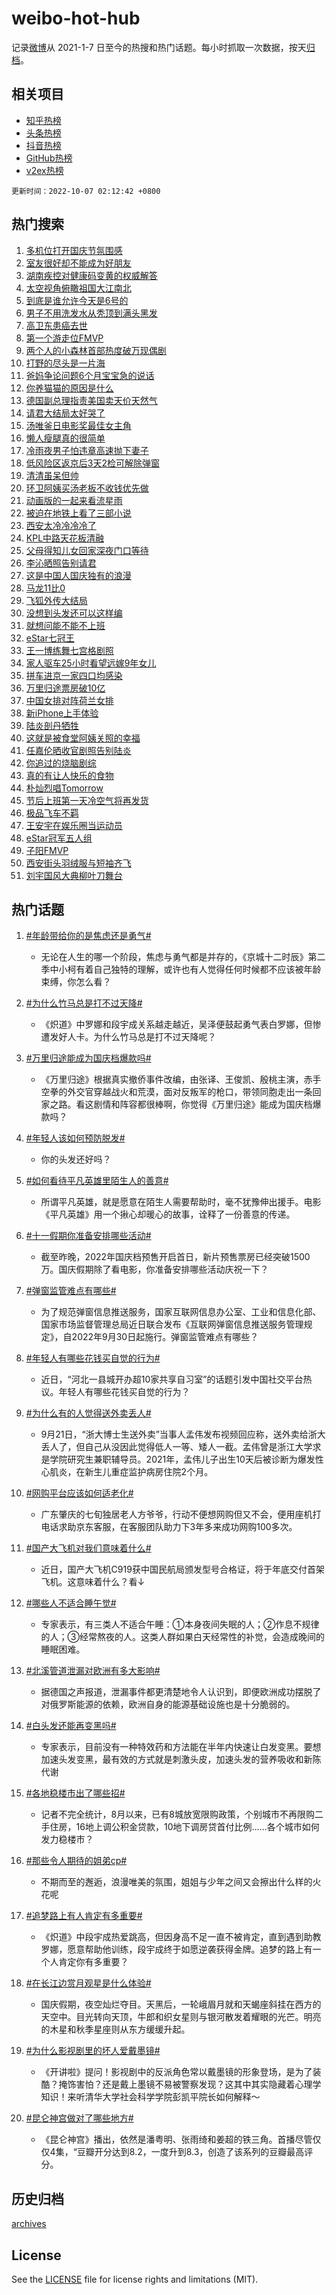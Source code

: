 # weibo-hot-hub

记录[微博](https://www.weibo.com)从 2021-1-7 日至今的热搜和热门话题。每小时抓取一次数据，按天[归档](archives)。

## 相关项目

- [知乎热榜](https://github.com/lonnyzhang423/zhihu-hot-hub)
- [头条热榜](https://github.com/lonnyzhang423/toutiao-hot-hub)
- [抖音热榜](https://github.com/lonnyzhang423/douyin-hot-hub)
- [GitHub热榜](https://github.com/lonnyzhang423/github-hot-hub)
- [v2ex热榜](https://github.com/lonnyzhang423/v2ex-hot-hub)


`更新时间：2022-10-07 02:12:42 +0800`

## 热门搜索

1. [多机位打开国庆节氛围感](https://m.weibo.cn/search?containerid=100103type%3D1%26t%3D10%26q%3D%23%E5%A4%9A%E6%9C%BA%E4%BD%8D%E6%89%93%E5%BC%80%E5%9B%BD%E5%BA%86%E8%8A%82%E6%B0%9B%E5%9B%B4%E6%84%9F%23&stream_entry_id=51&isnewpage=1&extparam=seat%3D1%26filter_type%3Drealtimehot%26pos%3D0%26cate%3D10103%26dgr%3D0%26c_type%3D51%26display_time%3D1665079961%26pre_seqid%3D166507996117701461734&luicode=10000011&lfid=106003type%253D25%2526t%253D3%2526disable_hot%253D1%2526filter_type%253Drealtimehot)
1. [室友很好却不能成为好朋友](https://m.weibo.cn/search?containerid=100103type%3D1%26t%3D10%26q%3D%23%E5%AE%A4%E5%8F%8B%E5%BE%88%E5%A5%BD%E5%8D%B4%E4%B8%8D%E8%83%BD%E6%88%90%E4%B8%BA%E5%A5%BD%E6%9C%8B%E5%8F%8B%23&stream_entry_id=31&isnewpage=1&extparam=seat%3D1%26filter_type%3Drealtimehot%26c_type%3D31%26realpos%3D1%26cate%3D0%26q%3D%2523%25E5%25AE%25A4%25E5%258F%258B%25E5%25BE%2588%25E5%25A5%25BD%25E5%258D%25B4%25E4%25B8%258D%25E8%2583%25BD%25E6%2588%2590%25E4%25B8%25BA%25E5%25A5%25BD%25E6%259C%258B%25E5%258F%258B%2523%26dgr%3D0%26pos%3D0%26band_rank%3D1%26flag%3D0%26lcate%3D5001%26display_time%3D1665079961%26pre_seqid%3D166507996117701461734&luicode=10000011&lfid=106003type%253D25%2526t%253D3%2526disable_hot%253D1%2526filter_type%253Drealtimehot)
1. [湖南疾控对健康码变黄的权威解答](https://m.weibo.cn/search?containerid=100103type%3D1%26t%3D10%26q%3D%23%E6%B9%96%E5%8D%97%E7%96%BE%E6%8E%A7%E5%AF%B9%E5%81%A5%E5%BA%B7%E7%A0%81%E5%8F%98%E9%BB%84%E7%9A%84%E6%9D%83%E5%A8%81%E8%A7%A3%E7%AD%94%23&stream_entry_id=31&isnewpage=1&extparam=seat%3D1%26filter_type%3Drealtimehot%26c_type%3D31%26realpos%3D2%26cate%3D0%26q%3D%2523%25E6%25B9%2596%25E5%258D%2597%25E7%2596%25BE%25E6%258E%25A7%25E5%25AF%25B9%25E5%2581%25A5%25E5%25BA%25B7%25E7%25A0%2581%25E5%258F%2598%25E9%25BB%2584%25E7%259A%2584%25E6%259D%2583%25E5%25A8%2581%25E8%25A7%25A3%25E7%25AD%2594%2523%26dgr%3D0%26pos%3D1%26band_rank%3D2%26flag%3D0%26lcate%3D5001%26display_time%3D1665079961%26pre_seqid%3D166507996117701461734&luicode=10000011&lfid=106003type%253D25%2526t%253D3%2526disable_hot%253D1%2526filter_type%253Drealtimehot)
1. [太空视角俯瞰祖国大江南北](https://m.weibo.cn/search?containerid=100103type%3D1%26t%3D10%26q%3D%23%E5%A4%AA%E7%A9%BA%E8%A7%86%E8%A7%92%E4%BF%AF%E7%9E%B0%E7%A5%96%E5%9B%BD%E5%A4%A7%E6%B1%9F%E5%8D%97%E5%8C%97%23&stream_entry_id=31&isnewpage=1&extparam=seat%3D1%26filter_type%3Drealtimehot%26c_type%3D31%26realpos%3D3%26cate%3D0%26q%3D%2523%25E5%25A4%25AA%25E7%25A9%25BA%25E8%25A7%2586%25E8%25A7%2592%25E4%25BF%25AF%25E7%259E%25B0%25E7%25A5%2596%25E5%259B%25BD%25E5%25A4%25A7%25E6%25B1%259F%25E5%258D%2597%25E5%258C%2597%2523%26dgr%3D0%26pos%3D2%26band_rank%3D3%26flag%3D0%26lcate%3D5001%26display_time%3D1665079961%26pre_seqid%3D166507996117701461734&luicode=10000011&lfid=106003type%253D25%2526t%253D3%2526disable_hot%253D1%2526filter_type%253Drealtimehot)
1. [到底是谁允许今天是6号的](https://m.weibo.cn/search?containerid=100103type%3D1%26t%3D10%26q%3D%23%E5%88%B0%E5%BA%95%E6%98%AF%E8%B0%81%E5%85%81%E8%AE%B8%E4%BB%8A%E5%A4%A9%E6%98%AF6%E5%8F%B7%E7%9A%84%23&stream_entry_id=31&isnewpage=1&extparam=seat%3D1%26filter_type%3Drealtimehot%26c_type%3D31%26realpos%3D4%26cate%3D0%26q%3D%2523%25E5%2588%25B0%25E5%25BA%2595%25E6%2598%25AF%25E8%25B0%2581%25E5%2585%2581%25E8%25AE%25B8%25E4%25BB%258A%25E5%25A4%25A9%25E6%2598%25AF6%25E5%258F%25B7%25E7%259A%2584%2523%26dgr%3D0%26pos%3D3%26band_rank%3D4%26flag%3D0%26lcate%3D5001%26display_time%3D1665079961%26pre_seqid%3D166507996117701461734&luicode=10000011&lfid=106003type%253D25%2526t%253D3%2526disable_hot%253D1%2526filter_type%253Drealtimehot)
1. [男子不用洗发水从秃顶到满头黑发](https://m.weibo.cn/search?containerid=100103type%3D1%26t%3D10%26q%3D%23%E7%94%B7%E5%AD%90%E4%B8%8D%E7%94%A8%E6%B4%97%E5%8F%91%E6%B0%B4%E4%BB%8E%E7%A7%83%E9%A1%B6%E5%88%B0%E6%BB%A1%E5%A4%B4%E9%BB%91%E5%8F%91%23&stream_entry_id=31&isnewpage=1&extparam=seat%3D1%26filter_type%3Drealtimehot%26c_type%3D31%26realpos%3D5%26cate%3D0%26q%3D%2523%25E7%2594%25B7%25E5%25AD%2590%25E4%25B8%258D%25E7%2594%25A8%25E6%25B4%2597%25E5%258F%2591%25E6%25B0%25B4%25E4%25BB%258E%25E7%25A7%2583%25E9%25A1%25B6%25E5%2588%25B0%25E6%25BB%25A1%25E5%25A4%25B4%25E9%25BB%2591%25E5%258F%2591%2523%26dgr%3D0%26pos%3D4%26band_rank%3D5%26flag%3D0%26lcate%3D5001%26display_time%3D1665079961%26pre_seqid%3D166507996117701461734&luicode=10000011&lfid=106003type%253D25%2526t%253D3%2526disable_hot%253D1%2526filter_type%253Drealtimehot)
1. [高卫东患癌去世](https://m.weibo.cn/search?containerid=100103type%3D1%26t%3D10%26q%3D%23%E9%AB%98%E5%8D%AB%E4%B8%9C%E6%82%A3%E7%99%8C%E5%8E%BB%E4%B8%96%23&stream_entry_id=31&isnewpage=1&extparam=seat%3D1%26filter_type%3Drealtimehot%26c_type%3D31%26realpos%3D6%26cate%3D0%26q%3D%2523%25E9%25AB%2598%25E5%258D%25AB%25E4%25B8%259C%25E6%2582%25A3%25E7%2599%258C%25E5%258E%25BB%25E4%25B8%2596%2523%26dgr%3D0%26pos%3D5%26band_rank%3D6%26flag%3D2%26lcate%3D5001%26display_time%3D1665079961%26pre_seqid%3D166507996117701461734&luicode=10000011&lfid=106003type%253D25%2526t%253D3%2526disable_hot%253D1%2526filter_type%253Drealtimehot)
1. [第一个游走位FMVP](https://m.weibo.cn/search?containerid=100103type%3D1%26t%3D10%26q%3D%23%E7%AC%AC%E4%B8%80%E4%B8%AA%E6%B8%B8%E8%B5%B0%E4%BD%8DFMVP%23&stream_entry_id=31&isnewpage=1&extparam=seat%3D1%26filter_type%3Drealtimehot%26c_type%3D31%26realpos%3D7%26cate%3D0%26q%3D%2523%25E7%25AC%25AC%25E4%25B8%2580%25E4%25B8%25AA%25E6%25B8%25B8%25E8%25B5%25B0%25E4%25BD%258DFMVP%2523%26dgr%3D0%26pos%3D6%26band_rank%3D7%26flag%3D0%26lcate%3D5001%26display_time%3D1665079961%26pre_seqid%3D166507996117701461734&luicode=10000011&lfid=106003type%253D25%2526t%253D3%2526disable_hot%253D1%2526filter_type%253Drealtimehot)
1. [两个人的小森林首部热度破万现偶剧](https://m.weibo.cn/search?containerid=100103type%3D1%26t%3D10%26q%3D%23%E4%B8%A4%E4%B8%AA%E4%BA%BA%E7%9A%84%E5%B0%8F%E6%A3%AE%E6%9E%97%E9%A6%96%E9%83%A8%E7%83%AD%E5%BA%A6%E7%A0%B4%E4%B8%87%E7%8E%B0%E5%81%B6%E5%89%A7%23&stream_entry_id=31&isnewpage=1&extparam=seat%3D1%26filter_type%3Drealtimehot%26c_type%3D31%26realpos%3D8%26cate%3D0%26q%3D%2523%25E4%25B8%25A4%25E4%25B8%25AA%25E4%25BA%25BA%25E7%259A%2584%25E5%25B0%258F%25E6%25A3%25AE%25E6%259E%2597%25E9%25A6%2596%25E9%2583%25A8%25E7%2583%25AD%25E5%25BA%25A6%25E7%25A0%25B4%25E4%25B8%2587%25E7%258E%25B0%25E5%2581%25B6%25E5%2589%25A7%2523%26dgr%3D0%26pos%3D7%26band_rank%3D8%26flag%3D0%26lcate%3D5001%26display_time%3D1665079961%26pre_seqid%3D166507996117701461734&luicode=10000011&lfid=106003type%253D25%2526t%253D3%2526disable_hot%253D1%2526filter_type%253Drealtimehot)
1. [打野的尽头是一片海](https://m.weibo.cn/search?containerid=100103type%3D1%26t%3D10%26q%3D%23%E6%89%93%E9%87%8E%E7%9A%84%E5%B0%BD%E5%A4%B4%E6%98%AF%E4%B8%80%E7%89%87%E6%B5%B7%23&stream_entry_id=31&isnewpage=1&extparam=seat%3D1%26filter_type%3Drealtimehot%26c_type%3D31%26realpos%3D9%26cate%3D0%26q%3D%2523%25E6%2589%2593%25E9%2587%258E%25E7%259A%2584%25E5%25B0%25BD%25E5%25A4%25B4%25E6%2598%25AF%25E4%25B8%2580%25E7%2589%2587%25E6%25B5%25B7%2523%26dgr%3D0%26pos%3D8%26band_rank%3D9%26flag%3D0%26lcate%3D5001%26display_time%3D1665079961%26pre_seqid%3D166507996117701461734&luicode=10000011&lfid=106003type%253D25%2526t%253D3%2526disable_hot%253D1%2526filter_type%253Drealtimehot)
1. [爸妈争论问题6个月宝宝急的说话](https://m.weibo.cn/search?containerid=100103type%3D1%26t%3D10%26q%3D%23%E7%88%B8%E5%A6%88%E4%BA%89%E8%AE%BA%E9%97%AE%E9%A2%986%E4%B8%AA%E6%9C%88%E5%AE%9D%E5%AE%9D%E6%80%A5%E7%9A%84%E8%AF%B4%E8%AF%9D%23&stream_entry_id=31&isnewpage=1&extparam=seat%3D1%26filter_type%3Drealtimehot%26c_type%3D31%26realpos%3D10%26cate%3D0%26q%3D%2523%25E7%2588%25B8%25E5%25A6%2588%25E4%25BA%2589%25E8%25AE%25BA%25E9%2597%25AE%25E9%25A2%25986%25E4%25B8%25AA%25E6%259C%2588%25E5%25AE%259D%25E5%25AE%259D%25E6%2580%25A5%25E7%259A%2584%25E8%25AF%25B4%25E8%25AF%259D%2523%26dgr%3D0%26pos%3D9%26band_rank%3D10%26flag%3D0%26lcate%3D5001%26display_time%3D1665079961%26pre_seqid%3D166507996117701461734&luicode=10000011&lfid=106003type%253D25%2526t%253D3%2526disable_hot%253D1%2526filter_type%253Drealtimehot)
1. [你养猫猫的原因是什么](https://m.weibo.cn/search?containerid=100103type%3D1%26t%3D10%26q%3D%23%E4%BD%A0%E5%85%BB%E7%8C%AB%E7%8C%AB%E7%9A%84%E5%8E%9F%E5%9B%A0%E6%98%AF%E4%BB%80%E4%B9%88%23&stream_entry_id=31&isnewpage=1&extparam=seat%3D1%26filter_type%3Drealtimehot%26c_type%3D31%26realpos%3D11%26cate%3D0%26q%3D%2523%25E4%25BD%25A0%25E5%2585%25BB%25E7%258C%25AB%25E7%258C%25AB%25E7%259A%2584%25E5%258E%259F%25E5%259B%25A0%25E6%2598%25AF%25E4%25BB%2580%25E4%25B9%2588%2523%26dgr%3D0%26pos%3D10%26band_rank%3D11%26flag%3D0%26lcate%3D5001%26display_time%3D1665079961%26pre_seqid%3D166507996117701461734&luicode=10000011&lfid=106003type%253D25%2526t%253D3%2526disable_hot%253D1%2526filter_type%253Drealtimehot)
1. [德国副总理指责美国卖天价天然气](https://m.weibo.cn/search?containerid=100103type%3D1%26t%3D10%26q%3D%23%E5%BE%B7%E5%9B%BD%E5%89%AF%E6%80%BB%E7%90%86%E6%8C%87%E8%B4%A3%E7%BE%8E%E5%9B%BD%E5%8D%96%E5%A4%A9%E4%BB%B7%E5%A4%A9%E7%84%B6%E6%B0%94%23&stream_entry_id=31&isnewpage=1&extparam=seat%3D1%26filter_type%3Drealtimehot%26c_type%3D31%26realpos%3D12%26cate%3D0%26q%3D%2523%25E5%25BE%25B7%25E5%259B%25BD%25E5%2589%25AF%25E6%2580%25BB%25E7%2590%2586%25E6%258C%2587%25E8%25B4%25A3%25E7%25BE%258E%25E5%259B%25BD%25E5%258D%2596%25E5%25A4%25A9%25E4%25BB%25B7%25E5%25A4%25A9%25E7%2584%25B6%25E6%25B0%2594%2523%26dgr%3D0%26pos%3D11%26band_rank%3D12%26flag%3D0%26lcate%3D5001%26display_time%3D1665079961%26pre_seqid%3D166507996117701461734&luicode=10000011&lfid=106003type%253D25%2526t%253D3%2526disable_hot%253D1%2526filter_type%253Drealtimehot)
1. [请君大结局太好哭了](https://m.weibo.cn/search?containerid=100103type%3D1%26t%3D10%26q%3D%23%E8%AF%B7%E5%90%9B%E5%A4%A7%E7%BB%93%E5%B1%80%E5%A4%AA%E5%A5%BD%E5%93%AD%E4%BA%86%23&stream_entry_id=31&isnewpage=1&extparam=seat%3D1%26filter_type%3Drealtimehot%26c_type%3D31%26realpos%3D13%26cate%3D0%26q%3D%2523%25E8%25AF%25B7%25E5%2590%259B%25E5%25A4%25A7%25E7%25BB%2593%25E5%25B1%2580%25E5%25A4%25AA%25E5%25A5%25BD%25E5%2593%25AD%25E4%25BA%2586%2523%26dgr%3D0%26pos%3D12%26band_rank%3D13%26flag%3D0%26lcate%3D5001%26display_time%3D1665079961%26pre_seqid%3D166507996117701461734&luicode=10000011&lfid=106003type%253D25%2526t%253D3%2526disable_hot%253D1%2526filter_type%253Drealtimehot)
1. [汤唯釜日电影奖最佳女主角](https://m.weibo.cn/search?containerid=100103type%3D1%26t%3D10%26q%3D%23%E6%B1%A4%E5%94%AF%E9%87%9C%E6%97%A5%E7%94%B5%E5%BD%B1%E5%A5%96%E6%9C%80%E4%BD%B3%E5%A5%B3%E4%B8%BB%E8%A7%92%23&stream_entry_id=31&isnewpage=1&extparam=seat%3D1%26filter_type%3Drealtimehot%26c_type%3D31%26realpos%3D14%26cate%3D0%26q%3D%2523%25E6%25B1%25A4%25E5%2594%25AF%25E9%2587%259C%25E6%2597%25A5%25E7%2594%25B5%25E5%25BD%25B1%25E5%25A5%2596%25E6%259C%2580%25E4%25BD%25B3%25E5%25A5%25B3%25E4%25B8%25BB%25E8%25A7%2592%2523%26dgr%3D0%26pos%3D13%26band_rank%3D14%26flag%3D0%26lcate%3D5001%26display_time%3D1665079961%26pre_seqid%3D166507996117701461734&luicode=10000011&lfid=106003type%253D25%2526t%253D3%2526disable_hot%253D1%2526filter_type%253Drealtimehot)
1. [懒人瘦腿真的很简单](https://m.weibo.cn/search?containerid=100103type%3D1%26t%3D10%26q%3D%23%E6%87%92%E4%BA%BA%E7%98%A6%E8%85%BF%E7%9C%9F%E7%9A%84%E5%BE%88%E7%AE%80%E5%8D%95%23&stream_entry_id=31&isnewpage=1&extparam=seat%3D1%26filter_type%3Drealtimehot%26c_type%3D31%26realpos%3D15%26cate%3D0%26q%3D%2523%25E6%2587%2592%25E4%25BA%25BA%25E7%2598%25A6%25E8%2585%25BF%25E7%259C%259F%25E7%259A%2584%25E5%25BE%2588%25E7%25AE%2580%25E5%258D%2595%2523%26dgr%3D0%26pos%3D14%26band_rank%3D15%26flag%3D0%26lcate%3D5001%26display_time%3D1665079961%26pre_seqid%3D166507996117701461734&luicode=10000011&lfid=106003type%253D25%2526t%253D3%2526disable_hot%253D1%2526filter_type%253Drealtimehot)
1. [冷雨夜男子怕违章高速抛下妻子](https://m.weibo.cn/search?containerid=100103type%3D1%26t%3D10%26q%3D%23%E5%86%B7%E9%9B%A8%E5%A4%9C%E7%94%B7%E5%AD%90%E6%80%95%E8%BF%9D%E7%AB%A0%E9%AB%98%E9%80%9F%E6%8A%9B%E4%B8%8B%E5%A6%BB%E5%AD%90%23&stream_entry_id=31&isnewpage=1&extparam=seat%3D1%26filter_type%3Drealtimehot%26c_type%3D31%26realpos%3D16%26cate%3D0%26q%3D%2523%25E5%2586%25B7%25E9%259B%25A8%25E5%25A4%259C%25E7%2594%25B7%25E5%25AD%2590%25E6%2580%2595%25E8%25BF%259D%25E7%25AB%25A0%25E9%25AB%2598%25E9%2580%259F%25E6%258A%259B%25E4%25B8%258B%25E5%25A6%25BB%25E5%25AD%2590%2523%26dgr%3D0%26pos%3D15%26band_rank%3D16%26flag%3D0%26lcate%3D5001%26display_time%3D1665079961%26pre_seqid%3D166507996117701461734&luicode=10000011&lfid=106003type%253D25%2526t%253D3%2526disable_hot%253D1%2526filter_type%253Drealtimehot)
1. [低风险区返京后3天2检可解除弹窗](https://m.weibo.cn/search?containerid=100103type%3D1%26t%3D10%26q%3D%23%E4%BD%8E%E9%A3%8E%E9%99%A9%E5%8C%BA%E8%BF%94%E4%BA%AC%E5%90%8E3%E5%A4%A92%E6%A3%80%E5%8F%AF%E8%A7%A3%E9%99%A4%E5%BC%B9%E7%AA%97%23&stream_entry_id=31&isnewpage=1&extparam=seat%3D1%26filter_type%3Drealtimehot%26c_type%3D31%26realpos%3D17%26cate%3D0%26q%3D%2523%25E4%25BD%258E%25E9%25A3%258E%25E9%2599%25A9%25E5%258C%25BA%25E8%25BF%2594%25E4%25BA%25AC%25E5%2590%258E3%25E5%25A4%25A92%25E6%25A3%2580%25E5%258F%25AF%25E8%25A7%25A3%25E9%2599%25A4%25E5%25BC%25B9%25E7%25AA%2597%2523%26dgr%3D0%26pos%3D16%26band_rank%3D17%26flag%3D0%26lcate%3D5001%26display_time%3D1665079961%26pre_seqid%3D166507996117701461734&luicode=10000011&lfid=106003type%253D25%2526t%253D3%2526disable_hot%253D1%2526filter_type%253Drealtimehot)
1. [清清虽呆但帅](https://m.weibo.cn/search?containerid=100103type%3D1%26t%3D10%26q%3D%23%E6%B8%85%E6%B8%85%E8%99%BD%E5%91%86%E4%BD%86%E5%B8%85%23&stream_entry_id=31&isnewpage=1&extparam=seat%3D1%26filter_type%3Drealtimehot%26c_type%3D31%26realpos%3D18%26cate%3D0%26q%3D%2523%25E6%25B8%2585%25E6%25B8%2585%25E8%2599%25BD%25E5%2591%2586%25E4%25BD%2586%25E5%25B8%2585%2523%26dgr%3D0%26pos%3D17%26band_rank%3D18%26flag%3D0%26lcate%3D5001%26display_time%3D1665079961%26pre_seqid%3D166507996117701461734&luicode=10000011&lfid=106003type%253D25%2526t%253D3%2526disable_hot%253D1%2526filter_type%253Drealtimehot)
1. [环卫阿姨买汤老板不收钱优先做](https://m.weibo.cn/search?containerid=100103type%3D1%26t%3D10%26q%3D%23%E7%8E%AF%E5%8D%AB%E9%98%BF%E5%A7%A8%E4%B9%B0%E6%B1%A4%E8%80%81%E6%9D%BF%E4%B8%8D%E6%94%B6%E9%92%B1%E4%BC%98%E5%85%88%E5%81%9A%23&stream_entry_id=31&isnewpage=1&extparam=seat%3D1%26filter_type%3Drealtimehot%26c_type%3D31%26realpos%3D19%26cate%3D0%26q%3D%2523%25E7%258E%25AF%25E5%258D%25AB%25E9%2598%25BF%25E5%25A7%25A8%25E4%25B9%25B0%25E6%25B1%25A4%25E8%2580%2581%25E6%259D%25BF%25E4%25B8%258D%25E6%2594%25B6%25E9%2592%25B1%25E4%25BC%2598%25E5%2585%2588%25E5%2581%259A%2523%26dgr%3D0%26pos%3D18%26band_rank%3D19%26flag%3D0%26lcate%3D5001%26display_time%3D1665079961%26pre_seqid%3D166507996117701461734&luicode=10000011&lfid=106003type%253D25%2526t%253D3%2526disable_hot%253D1%2526filter_type%253Drealtimehot)
1. [动画版的一起来看流星雨](https://m.weibo.cn/search?containerid=100103type%3D1%26t%3D10%26q%3D%23%E5%8A%A8%E7%94%BB%E7%89%88%E7%9A%84%E4%B8%80%E8%B5%B7%E6%9D%A5%E7%9C%8B%E6%B5%81%E6%98%9F%E9%9B%A8%23&stream_entry_id=31&isnewpage=1&extparam=seat%3D1%26filter_type%3Drealtimehot%26c_type%3D31%26realpos%3D20%26cate%3D0%26q%3D%2523%25E5%258A%25A8%25E7%2594%25BB%25E7%2589%2588%25E7%259A%2584%25E4%25B8%2580%25E8%25B5%25B7%25E6%259D%25A5%25E7%259C%258B%25E6%25B5%2581%25E6%2598%259F%25E9%259B%25A8%2523%26dgr%3D0%26pos%3D19%26band_rank%3D20%26flag%3D0%26lcate%3D5001%26display_time%3D1665079961%26pre_seqid%3D166507996117701461734&luicode=10000011&lfid=106003type%253D25%2526t%253D3%2526disable_hot%253D1%2526filter_type%253Drealtimehot)
1. [被迫在地铁上看了三部小说](https://m.weibo.cn/search?containerid=100103type%3D1%26t%3D10%26q%3D%23%E8%A2%AB%E8%BF%AB%E5%9C%A8%E5%9C%B0%E9%93%81%E4%B8%8A%E7%9C%8B%E4%BA%86%E4%B8%89%E9%83%A8%E5%B0%8F%E8%AF%B4%23&stream_entry_id=31&isnewpage=1&extparam=seat%3D1%26filter_type%3Drealtimehot%26c_type%3D31%26realpos%3D21%26cate%3D0%26q%3D%2523%25E8%25A2%25AB%25E8%25BF%25AB%25E5%259C%25A8%25E5%259C%25B0%25E9%2593%2581%25E4%25B8%258A%25E7%259C%258B%25E4%25BA%2586%25E4%25B8%2589%25E9%2583%25A8%25E5%25B0%258F%25E8%25AF%25B4%2523%26dgr%3D0%26pos%3D20%26band_rank%3D21%26flag%3D0%26lcate%3D5001%26display_time%3D1665079961%26pre_seqid%3D166507996117701461734&luicode=10000011&lfid=106003type%253D25%2526t%253D3%2526disable_hot%253D1%2526filter_type%253Drealtimehot)
1. [西安太冷冷冷冷了](https://m.weibo.cn/search?containerid=100103type%3D1%26t%3D10%26q%3D%23%E8%A5%BF%E5%AE%89%E5%A4%AA%E5%86%B7%E5%86%B7%E5%86%B7%E5%86%B7%E4%BA%86%23&stream_entry_id=31&isnewpage=1&extparam=seat%3D1%26filter_type%3Drealtimehot%26c_type%3D31%26realpos%3D22%26cate%3D0%26q%3D%2523%25E8%25A5%25BF%25E5%25AE%2589%25E5%25A4%25AA%25E5%2586%25B7%25E5%2586%25B7%25E5%2586%25B7%25E5%2586%25B7%25E4%25BA%2586%2523%26dgr%3D0%26pos%3D21%26band_rank%3D22%26flag%3D0%26lcate%3D5001%26display_time%3D1665079961%26pre_seqid%3D166507996117701461734&luicode=10000011&lfid=106003type%253D25%2526t%253D3%2526disable_hot%253D1%2526filter_type%253Drealtimehot)
1. [KPL中路天花板清融](https://m.weibo.cn/search?containerid=100103type%3D1%26t%3D10%26q%3D%23KPL%E4%B8%AD%E8%B7%AF%E5%A4%A9%E8%8A%B1%E6%9D%BF%E6%B8%85%E8%9E%8D%23&stream_entry_id=31&isnewpage=1&extparam=seat%3D1%26filter_type%3Drealtimehot%26c_type%3D31%26realpos%3D23%26cate%3D0%26q%3D%2523KPL%25E4%25B8%25AD%25E8%25B7%25AF%25E5%25A4%25A9%25E8%258A%25B1%25E6%259D%25BF%25E6%25B8%2585%25E8%259E%258D%2523%26dgr%3D0%26pos%3D22%26band_rank%3D23%26flag%3D0%26lcate%3D5001%26display_time%3D1665079961%26pre_seqid%3D166507996117701461734&luicode=10000011&lfid=106003type%253D25%2526t%253D3%2526disable_hot%253D1%2526filter_type%253Drealtimehot)
1. [父母得知儿女回家深夜门口等待](https://m.weibo.cn/search?containerid=100103type%3D1%26t%3D10%26q%3D%23%E7%88%B6%E6%AF%8D%E5%BE%97%E7%9F%A5%E5%84%BF%E5%A5%B3%E5%9B%9E%E5%AE%B6%E6%B7%B1%E5%A4%9C%E9%97%A8%E5%8F%A3%E7%AD%89%E5%BE%85%23&stream_entry_id=31&isnewpage=1&extparam=seat%3D1%26filter_type%3Drealtimehot%26c_type%3D31%26realpos%3D24%26cate%3D0%26q%3D%2523%25E7%2588%25B6%25E6%25AF%258D%25E5%25BE%2597%25E7%259F%25A5%25E5%2584%25BF%25E5%25A5%25B3%25E5%259B%259E%25E5%25AE%25B6%25E6%25B7%25B1%25E5%25A4%259C%25E9%2597%25A8%25E5%258F%25A3%25E7%25AD%2589%25E5%25BE%2585%2523%26dgr%3D0%26pos%3D23%26band_rank%3D24%26flag%3D0%26lcate%3D5001%26display_time%3D1665079961%26pre_seqid%3D166507996117701461734&luicode=10000011&lfid=106003type%253D25%2526t%253D3%2526disable_hot%253D1%2526filter_type%253Drealtimehot)
1. [李沁晒照告别请君](https://m.weibo.cn/search?containerid=100103type%3D1%26t%3D10%26q%3D%23%E6%9D%8E%E6%B2%81%E6%99%92%E7%85%A7%E5%91%8A%E5%88%AB%E8%AF%B7%E5%90%9B%23&stream_entry_id=31&isnewpage=1&extparam=seat%3D1%26filter_type%3Drealtimehot%26c_type%3D31%26realpos%3D25%26cate%3D0%26q%3D%2523%25E6%259D%258E%25E6%25B2%2581%25E6%2599%2592%25E7%2585%25A7%25E5%2591%258A%25E5%2588%25AB%25E8%25AF%25B7%25E5%2590%259B%2523%26dgr%3D0%26pos%3D24%26band_rank%3D25%26flag%3D0%26lcate%3D5001%26display_time%3D1665079961%26pre_seqid%3D166507996117701461734&luicode=10000011&lfid=106003type%253D25%2526t%253D3%2526disable_hot%253D1%2526filter_type%253Drealtimehot)
1. [这是中国人国庆独有的浪漫](https://m.weibo.cn/search?containerid=100103type%3D1%26t%3D10%26q%3D%23%E8%BF%99%E6%98%AF%E4%B8%AD%E5%9B%BD%E4%BA%BA%E5%9B%BD%E5%BA%86%E7%8B%AC%E6%9C%89%E7%9A%84%E6%B5%AA%E6%BC%AB%23&stream_entry_id=31&isnewpage=1&extparam=seat%3D1%26filter_type%3Drealtimehot%26c_type%3D31%26realpos%3D26%26cate%3D0%26q%3D%2523%25E8%25BF%2599%25E6%2598%25AF%25E4%25B8%25AD%25E5%259B%25BD%25E4%25BA%25BA%25E5%259B%25BD%25E5%25BA%2586%25E7%258B%25AC%25E6%259C%2589%25E7%259A%2584%25E6%25B5%25AA%25E6%25BC%25AB%2523%26dgr%3D0%26pos%3D25%26band_rank%3D26%26flag%3D0%26lcate%3D5001%26display_time%3D1665079961%26pre_seqid%3D166507996117701461734&luicode=10000011&lfid=106003type%253D25%2526t%253D3%2526disable_hot%253D1%2526filter_type%253Drealtimehot)
1. [马龙11比0](https://m.weibo.cn/search?containerid=100103type%3D1%26t%3D10%26q%3D%23%E9%A9%AC%E9%BE%9911%E6%AF%940%23&stream_entry_id=31&isnewpage=1&extparam=seat%3D1%26filter_type%3Drealtimehot%26c_type%3D31%26realpos%3D27%26cate%3D0%26q%3D%2523%25E9%25A9%25AC%25E9%25BE%259911%25E6%25AF%25940%2523%26dgr%3D0%26pos%3D26%26band_rank%3D27%26flag%3D0%26lcate%3D5001%26display_time%3D1665079961%26pre_seqid%3D166507996117701461734&luicode=10000011&lfid=106003type%253D25%2526t%253D3%2526disable_hot%253D1%2526filter_type%253Drealtimehot)
1. [飞狐外传大结局](https://m.weibo.cn/search?containerid=100103type%3D1%26t%3D10%26q%3D%23%E9%A3%9E%E7%8B%90%E5%A4%96%E4%BC%A0%E5%A4%A7%E7%BB%93%E5%B1%80%23&stream_entry_id=31&isnewpage=1&extparam=seat%3D1%26filter_type%3Drealtimehot%26c_type%3D31%26realpos%3D28%26cate%3D0%26q%3D%2523%25E9%25A3%259E%25E7%258B%2590%25E5%25A4%2596%25E4%25BC%25A0%25E5%25A4%25A7%25E7%25BB%2593%25E5%25B1%2580%2523%26dgr%3D0%26pos%3D27%26band_rank%3D28%26flag%3D1%26lcate%3D5001%26display_time%3D1665079961%26pre_seqid%3D166507996117701461734&luicode=10000011&lfid=106003type%253D25%2526t%253D3%2526disable_hot%253D1%2526filter_type%253Drealtimehot)
1. [没想到头发还可以这样编](https://m.weibo.cn/search?containerid=100103type%3D1%26t%3D10%26q%3D%23%E6%B2%A1%E6%83%B3%E5%88%B0%E5%A4%B4%E5%8F%91%E8%BF%98%E5%8F%AF%E4%BB%A5%E8%BF%99%E6%A0%B7%E7%BC%96%23&stream_entry_id=31&isnewpage=1&extparam=seat%3D1%26filter_type%3Drealtimehot%26c_type%3D31%26realpos%3D29%26cate%3D0%26q%3D%2523%25E6%25B2%25A1%25E6%2583%25B3%25E5%2588%25B0%25E5%25A4%25B4%25E5%258F%2591%25E8%25BF%2598%25E5%258F%25AF%25E4%25BB%25A5%25E8%25BF%2599%25E6%25A0%25B7%25E7%25BC%2596%2523%26dgr%3D0%26pos%3D28%26band_rank%3D29%26flag%3D0%26lcate%3D5001%26display_time%3D1665079961%26pre_seqid%3D166507996117701461734&luicode=10000011&lfid=106003type%253D25%2526t%253D3%2526disable_hot%253D1%2526filter_type%253Drealtimehot)
1. [就想问能不能不上班](https://m.weibo.cn/search?containerid=100103type%3D1%26t%3D10%26q%3D%23%E5%B0%B1%E6%83%B3%E9%97%AE%E8%83%BD%E4%B8%8D%E8%83%BD%E4%B8%8D%E4%B8%8A%E7%8F%AD%23&stream_entry_id=31&isnewpage=1&extparam=seat%3D1%26filter_type%3Drealtimehot%26c_type%3D31%26realpos%3D30%26cate%3D0%26q%3D%2523%25E5%25B0%25B1%25E6%2583%25B3%25E9%2597%25AE%25E8%2583%25BD%25E4%25B8%258D%25E8%2583%25BD%25E4%25B8%258D%25E4%25B8%258A%25E7%258F%25AD%2523%26dgr%3D0%26pos%3D29%26band_rank%3D30%26flag%3D0%26lcate%3D5001%26display_time%3D1665079961%26pre_seqid%3D166507996117701461734&luicode=10000011&lfid=106003type%253D25%2526t%253D3%2526disable_hot%253D1%2526filter_type%253Drealtimehot)
1. [eStar七冠王](https://m.weibo.cn/search?containerid=100103type%3D1%26t%3D10%26q%3D%23eStar%E4%B8%83%E5%86%A0%E7%8E%8B%23&stream_entry_id=31&isnewpage=1&extparam=seat%3D1%26filter_type%3Drealtimehot%26c_type%3D31%26realpos%3D31%26cate%3D0%26q%3D%2523eStar%25E4%25B8%2583%25E5%2586%25A0%25E7%258E%258B%2523%26dgr%3D0%26pos%3D30%26band_rank%3D31%26flag%3D0%26lcate%3D5001%26display_time%3D1665079961%26pre_seqid%3D166507996117701461734&luicode=10000011&lfid=106003type%253D25%2526t%253D3%2526disable_hot%253D1%2526filter_type%253Drealtimehot)
1. [王一博练舞七宫格剧照](https://m.weibo.cn/search?containerid=100103type%3D1%26t%3D10%26q%3D%23%E7%8E%8B%E4%B8%80%E5%8D%9A%E7%BB%83%E8%88%9E%E4%B8%83%E5%AE%AB%E6%A0%BC%E5%89%A7%E7%85%A7%23&stream_entry_id=31&isnewpage=1&extparam=seat%3D1%26filter_type%3Drealtimehot%26c_type%3D31%26realpos%3D32%26cate%3D0%26q%3D%2523%25E7%258E%258B%25E4%25B8%2580%25E5%258D%259A%25E7%25BB%2583%25E8%2588%259E%25E4%25B8%2583%25E5%25AE%25AB%25E6%25A0%25BC%25E5%2589%25A7%25E7%2585%25A7%2523%26dgr%3D0%26pos%3D31%26band_rank%3D32%26flag%3D0%26lcate%3D5001%26display_time%3D1665079961%26pre_seqid%3D166507996117701461734&luicode=10000011&lfid=106003type%253D25%2526t%253D3%2526disable_hot%253D1%2526filter_type%253Drealtimehot)
1. [家人驱车25小时看望远嫁9年女儿](https://m.weibo.cn/search?containerid=100103type%3D1%26t%3D10%26q%3D%23%E5%AE%B6%E4%BA%BA%E9%A9%B1%E8%BD%A625%E5%B0%8F%E6%97%B6%E7%9C%8B%E6%9C%9B%E8%BF%9C%E5%AB%819%E5%B9%B4%E5%A5%B3%E5%84%BF%23&stream_entry_id=31&isnewpage=1&extparam=seat%3D1%26filter_type%3Drealtimehot%26c_type%3D31%26realpos%3D33%26cate%3D0%26q%3D%2523%25E5%25AE%25B6%25E4%25BA%25BA%25E9%25A9%25B1%25E8%25BD%25A625%25E5%25B0%258F%25E6%2597%25B6%25E7%259C%258B%25E6%259C%259B%25E8%25BF%259C%25E5%25AB%25819%25E5%25B9%25B4%25E5%25A5%25B3%25E5%2584%25BF%2523%26dgr%3D0%26pos%3D32%26band_rank%3D33%26flag%3D0%26lcate%3D5001%26display_time%3D1665079961%26pre_seqid%3D166507996117701461734&luicode=10000011&lfid=106003type%253D25%2526t%253D3%2526disable_hot%253D1%2526filter_type%253Drealtimehot)
1. [拼车进京一家四口均感染](https://m.weibo.cn/search?containerid=100103type%3D1%26t%3D10%26q%3D%23%E6%8B%BC%E8%BD%A6%E8%BF%9B%E4%BA%AC%E4%B8%80%E5%AE%B6%E5%9B%9B%E5%8F%A3%E5%9D%87%E6%84%9F%E6%9F%93%23&stream_entry_id=31&isnewpage=1&extparam=seat%3D1%26filter_type%3Drealtimehot%26c_type%3D31%26realpos%3D34%26cate%3D0%26q%3D%2523%25E6%258B%25BC%25E8%25BD%25A6%25E8%25BF%259B%25E4%25BA%25AC%25E4%25B8%2580%25E5%25AE%25B6%25E5%259B%259B%25E5%258F%25A3%25E5%259D%2587%25E6%2584%259F%25E6%259F%2593%2523%26dgr%3D0%26pos%3D33%26band_rank%3D34%26flag%3D0%26lcate%3D5001%26display_time%3D1665079961%26pre_seqid%3D166507996117701461734&luicode=10000011&lfid=106003type%253D25%2526t%253D3%2526disable_hot%253D1%2526filter_type%253Drealtimehot)
1. [万里归途票房破10亿](https://m.weibo.cn/search?containerid=100103type%3D1%26t%3D10%26q%3D%23%E4%B8%87%E9%87%8C%E5%BD%92%E9%80%94%E7%A5%A8%E6%88%BF%E7%A0%B410%E4%BA%BF%23&stream_entry_id=31&isnewpage=1&extparam=seat%3D1%26filter_type%3Drealtimehot%26c_type%3D31%26realpos%3D35%26cate%3D0%26q%3D%2523%25E4%25B8%2587%25E9%2587%258C%25E5%25BD%2592%25E9%2580%2594%25E7%25A5%25A8%25E6%2588%25BF%25E7%25A0%25B410%25E4%25BA%25BF%2523%26dgr%3D0%26pos%3D34%26band_rank%3D35%26flag%3D0%26lcate%3D5001%26display_time%3D1665079961%26pre_seqid%3D166507996117701461734&luicode=10000011&lfid=106003type%253D25%2526t%253D3%2526disable_hot%253D1%2526filter_type%253Drealtimehot)
1. [中国女排对阵荷兰女排](https://m.weibo.cn/search?containerid=100103type%3D1%26t%3D10%26q%3D%23%E4%B8%AD%E5%9B%BD%E5%A5%B3%E6%8E%92%E5%AF%B9%E9%98%B5%E8%8D%B7%E5%85%B0%E5%A5%B3%E6%8E%92%23&stream_entry_id=31&isnewpage=1&extparam=seat%3D1%26filter_type%3Drealtimehot%26c_type%3D31%26realpos%3D36%26cate%3D0%26q%3D%2523%25E4%25B8%25AD%25E5%259B%25BD%25E5%25A5%25B3%25E6%258E%2592%25E5%25AF%25B9%25E9%2598%25B5%25E8%258D%25B7%25E5%2585%25B0%25E5%25A5%25B3%25E6%258E%2592%2523%26dgr%3D0%26pos%3D35%26band_rank%3D36%26flag%3D1%26lcate%3D5001%26display_time%3D1665079961%26pre_seqid%3D166507996117701461734&luicode=10000011&lfid=106003type%253D25%2526t%253D3%2526disable_hot%253D1%2526filter_type%253Drealtimehot)
1. [新iPhone上手体验](https://m.weibo.cn/search?containerid=100103type%3D1%26t%3D10%26q%3D%E6%96%B0iPhone%E4%B8%8A%E6%89%8B%E4%BD%93%E9%AA%8C&stream_entry_id=31&isnewpage=1&extparam=seat%3D1%26filter_type%3Drealtimehot%26c_type%3D31%26realpos%3D37%26cate%3D0%26q%3D%25E6%2596%25B0iPhone%25E4%25B8%258A%25E6%2589%258B%25E4%25BD%2593%25E9%25AA%258C%26dgr%3D0%26pos%3D36%26band_rank%3D37%26flag%3D0%26lcate%3D5001%26display_time%3D1665079961%26pre_seqid%3D166507996117701461734&luicode=10000011&lfid=106003type%253D25%2526t%253D3%2526disable_hot%253D1%2526filter_type%253Drealtimehot)
1. [陆炎剖丹牺牲](https://m.weibo.cn/search?containerid=100103type%3D1%26t%3D10%26q%3D%23%E9%99%86%E7%82%8E%E5%89%96%E4%B8%B9%E7%89%BA%E7%89%B2%23&stream_entry_id=31&isnewpage=1&extparam=seat%3D1%26filter_type%3Drealtimehot%26c_type%3D31%26realpos%3D38%26cate%3D0%26q%3D%2523%25E9%2599%2586%25E7%2582%258E%25E5%2589%2596%25E4%25B8%25B9%25E7%2589%25BA%25E7%2589%25B2%2523%26dgr%3D0%26pos%3D37%26band_rank%3D38%26flag%3D0%26lcate%3D5001%26display_time%3D1665079961%26pre_seqid%3D166507996117701461734&luicode=10000011&lfid=106003type%253D25%2526t%253D3%2526disable_hot%253D1%2526filter_type%253Drealtimehot)
1. [这就是被食堂阿姨关照的幸福](https://m.weibo.cn/search?containerid=100103type%3D1%26t%3D10%26q%3D%23%E8%BF%99%E5%B0%B1%E6%98%AF%E8%A2%AB%E9%A3%9F%E5%A0%82%E9%98%BF%E5%A7%A8%E5%85%B3%E7%85%A7%E7%9A%84%E5%B9%B8%E7%A6%8F%23&stream_entry_id=31&isnewpage=1&extparam=seat%3D1%26filter_type%3Drealtimehot%26c_type%3D31%26realpos%3D39%26cate%3D0%26q%3D%2523%25E8%25BF%2599%25E5%25B0%25B1%25E6%2598%25AF%25E8%25A2%25AB%25E9%25A3%259F%25E5%25A0%2582%25E9%2598%25BF%25E5%25A7%25A8%25E5%2585%25B3%25E7%2585%25A7%25E7%259A%2584%25E5%25B9%25B8%25E7%25A6%258F%2523%26dgr%3D0%26pos%3D38%26band_rank%3D39%26flag%3D0%26lcate%3D5001%26display_time%3D1665079961%26pre_seqid%3D166507996117701461734&luicode=10000011&lfid=106003type%253D25%2526t%253D3%2526disable_hot%253D1%2526filter_type%253Drealtimehot)
1. [任嘉伦晒收官剧照告别陆炎](https://m.weibo.cn/search?containerid=100103type%3D1%26t%3D10%26q%3D%23%E4%BB%BB%E5%98%89%E4%BC%A6%E6%99%92%E6%94%B6%E5%AE%98%E5%89%A7%E7%85%A7%E5%91%8A%E5%88%AB%E9%99%86%E7%82%8E%23&stream_entry_id=31&isnewpage=1&extparam=seat%3D1%26filter_type%3Drealtimehot%26c_type%3D31%26realpos%3D40%26cate%3D0%26q%3D%2523%25E4%25BB%25BB%25E5%2598%2589%25E4%25BC%25A6%25E6%2599%2592%25E6%2594%25B6%25E5%25AE%2598%25E5%2589%25A7%25E7%2585%25A7%25E5%2591%258A%25E5%2588%25AB%25E9%2599%2586%25E7%2582%258E%2523%26dgr%3D0%26pos%3D39%26band_rank%3D40%26flag%3D0%26lcate%3D5001%26display_time%3D1665079961%26pre_seqid%3D166507996117701461734&luicode=10000011&lfid=106003type%253D25%2526t%253D3%2526disable_hot%253D1%2526filter_type%253Drealtimehot)
1. [你追过的烧脑剧综](https://m.weibo.cn/search?containerid=100103type%3D1%26t%3D10%26q%3D%23%E4%BD%A0%E8%BF%BD%E8%BF%87%E7%9A%84%E7%83%A7%E8%84%91%E5%89%A7%E7%BB%BC%23&stream_entry_id=31&isnewpage=1&extparam=seat%3D1%26filter_type%3Drealtimehot%26c_type%3D31%26realpos%3D41%26cate%3D0%26q%3D%2523%25E4%25BD%25A0%25E8%25BF%25BD%25E8%25BF%2587%25E7%259A%2584%25E7%2583%25A7%25E8%2584%2591%25E5%2589%25A7%25E7%25BB%25BC%2523%26dgr%3D0%26pos%3D40%26band_rank%3D41%26flag%3D0%26lcate%3D5001%26display_time%3D1665079961%26pre_seqid%3D166507996117701461734&luicode=10000011&lfid=106003type%253D25%2526t%253D3%2526disable_hot%253D1%2526filter_type%253Drealtimehot)
1. [真的有让人快乐的食物](https://m.weibo.cn/search?containerid=100103type%3D1%26t%3D10%26q%3D%23%E7%9C%9F%E7%9A%84%E6%9C%89%E8%AE%A9%E4%BA%BA%E5%BF%AB%E4%B9%90%E7%9A%84%E9%A3%9F%E7%89%A9%23&stream_entry_id=31&isnewpage=1&extparam=seat%3D1%26filter_type%3Drealtimehot%26c_type%3D31%26realpos%3D42%26cate%3D0%26q%3D%2523%25E7%259C%259F%25E7%259A%2584%25E6%259C%2589%25E8%25AE%25A9%25E4%25BA%25BA%25E5%25BF%25AB%25E4%25B9%2590%25E7%259A%2584%25E9%25A3%259F%25E7%2589%25A9%2523%26dgr%3D0%26pos%3D41%26band_rank%3D42%26flag%3D0%26lcate%3D5001%26display_time%3D1665079961%26pre_seqid%3D166507996117701461734&luicode=10000011&lfid=106003type%253D25%2526t%253D3%2526disable_hot%253D1%2526filter_type%253Drealtimehot)
1. [朴灿烈唱Tomorrow](https://m.weibo.cn/search?containerid=100103type%3D1%26t%3D10%26q%3D%23%E6%9C%B4%E7%81%BF%E7%83%88%E5%94%B1Tomorrow%23&stream_entry_id=31&isnewpage=1&extparam=seat%3D1%26filter_type%3Drealtimehot%26c_type%3D31%26realpos%3D43%26cate%3D0%26q%3D%2523%25E6%259C%25B4%25E7%2581%25BF%25E7%2583%2588%25E5%2594%25B1Tomorrow%2523%26dgr%3D0%26pos%3D42%26band_rank%3D43%26flag%3D0%26lcate%3D5001%26display_time%3D1665079961%26pre_seqid%3D166507996117701461734&luicode=10000011&lfid=106003type%253D25%2526t%253D3%2526disable_hot%253D1%2526filter_type%253Drealtimehot)
1. [节后上班第一天冷空气将再发货](https://m.weibo.cn/search?containerid=100103type%3D1%26t%3D10%26q%3D%23%E8%8A%82%E5%90%8E%E4%B8%8A%E7%8F%AD%E7%AC%AC%E4%B8%80%E5%A4%A9%E5%86%B7%E7%A9%BA%E6%B0%94%E5%B0%86%E5%86%8D%E5%8F%91%E8%B4%A7%23&stream_entry_id=31&isnewpage=1&extparam=seat%3D1%26filter_type%3Drealtimehot%26c_type%3D31%26realpos%3D44%26cate%3D0%26q%3D%2523%25E8%258A%2582%25E5%2590%258E%25E4%25B8%258A%25E7%258F%25AD%25E7%25AC%25AC%25E4%25B8%2580%25E5%25A4%25A9%25E5%2586%25B7%25E7%25A9%25BA%25E6%25B0%2594%25E5%25B0%2586%25E5%2586%258D%25E5%258F%2591%25E8%25B4%25A7%2523%26dgr%3D0%26pos%3D43%26band_rank%3D44%26flag%3D0%26lcate%3D5001%26display_time%3D1665079961%26pre_seqid%3D166507996117701461734&luicode=10000011&lfid=106003type%253D25%2526t%253D3%2526disable_hot%253D1%2526filter_type%253Drealtimehot)
1. [极品飞车不羁](https://m.weibo.cn/search?containerid=100103type%3D1%26t%3D10%26q%3D%23%E6%9E%81%E5%93%81%E9%A3%9E%E8%BD%A6%E4%B8%8D%E7%BE%81%23&stream_entry_id=31&isnewpage=1&extparam=seat%3D1%26filter_type%3Drealtimehot%26c_type%3D31%26realpos%3D45%26cate%3D0%26q%3D%2523%25E6%259E%2581%25E5%2593%2581%25E9%25A3%259E%25E8%25BD%25A6%25E4%25B8%258D%25E7%25BE%2581%2523%26dgr%3D0%26pos%3D44%26band_rank%3D45%26flag%3D1%26lcate%3D5001%26display_time%3D1665079961%26pre_seqid%3D166507996117701461734&luicode=10000011&lfid=106003type%253D25%2526t%253D3%2526disable_hot%253D1%2526filter_type%253Drealtimehot)
1. [王安宇在娱乐圈当运动员](https://m.weibo.cn/search?containerid=100103type%3D1%26t%3D10%26q%3D%23%E7%8E%8B%E5%AE%89%E5%AE%87%E5%9C%A8%E5%A8%B1%E4%B9%90%E5%9C%88%E5%BD%93%E8%BF%90%E5%8A%A8%E5%91%98%23&stream_entry_id=31&isnewpage=1&extparam=seat%3D1%26filter_type%3Drealtimehot%26c_type%3D31%26realpos%3D46%26cate%3D0%26q%3D%2523%25E7%258E%258B%25E5%25AE%2589%25E5%25AE%2587%25E5%259C%25A8%25E5%25A8%25B1%25E4%25B9%2590%25E5%259C%2588%25E5%25BD%2593%25E8%25BF%2590%25E5%258A%25A8%25E5%2591%2598%2523%26dgr%3D0%26pos%3D45%26band_rank%3D46%26flag%3D0%26lcate%3D5001%26display_time%3D1665079961%26pre_seqid%3D166507996117701461734&luicode=10000011&lfid=106003type%253D25%2526t%253D3%2526disable_hot%253D1%2526filter_type%253Drealtimehot)
1. [eStar冠军五人组](https://m.weibo.cn/search?containerid=100103type%3D1%26t%3D10%26q%3D%23eStar%E5%86%A0%E5%86%9B%E4%BA%94%E4%BA%BA%E7%BB%84%23&stream_entry_id=31&isnewpage=1&extparam=seat%3D1%26filter_type%3Drealtimehot%26c_type%3D31%26realpos%3D47%26cate%3D0%26q%3D%2523eStar%25E5%2586%25A0%25E5%2586%259B%25E4%25BA%2594%25E4%25BA%25BA%25E7%25BB%2584%2523%26dgr%3D0%26pos%3D46%26band_rank%3D47%26flag%3D0%26lcate%3D5001%26display_time%3D1665079961%26pre_seqid%3D166507996117701461734&luicode=10000011&lfid=106003type%253D25%2526t%253D3%2526disable_hot%253D1%2526filter_type%253Drealtimehot)
1. [子阳FMVP](https://m.weibo.cn/search?containerid=100103type%3D1%26t%3D10%26q%3D%23%E5%AD%90%E9%98%B3FMVP%23&stream_entry_id=31&isnewpage=1&extparam=seat%3D1%26filter_type%3Drealtimehot%26c_type%3D31%26realpos%3D48%26cate%3D0%26q%3D%2523%25E5%25AD%2590%25E9%2598%25B3FMVP%2523%26dgr%3D0%26pos%3D47%26band_rank%3D48%26flag%3D0%26lcate%3D5001%26display_time%3D1665079961%26pre_seqid%3D166507996117701461734&luicode=10000011&lfid=106003type%253D25%2526t%253D3%2526disable_hot%253D1%2526filter_type%253Drealtimehot)
1. [西安街头羽绒服与短袖齐飞](https://m.weibo.cn/search?containerid=100103type%3D1%26t%3D10%26q%3D%23%E8%A5%BF%E5%AE%89%E8%A1%97%E5%A4%B4%E7%BE%BD%E7%BB%92%E6%9C%8D%E4%B8%8E%E7%9F%AD%E8%A2%96%E9%BD%90%E9%A3%9E%23&stream_entry_id=31&isnewpage=1&extparam=seat%3D1%26filter_type%3Drealtimehot%26c_type%3D31%26realpos%3D49%26cate%3D0%26q%3D%2523%25E8%25A5%25BF%25E5%25AE%2589%25E8%25A1%2597%25E5%25A4%25B4%25E7%25BE%25BD%25E7%25BB%2592%25E6%259C%258D%25E4%25B8%258E%25E7%259F%25AD%25E8%25A2%2596%25E9%25BD%2590%25E9%25A3%259E%2523%26dgr%3D0%26pos%3D48%26band_rank%3D49%26flag%3D0%26lcate%3D5001%26display_time%3D1665079961%26pre_seqid%3D166507996117701461734&luicode=10000011&lfid=106003type%253D25%2526t%253D3%2526disable_hot%253D1%2526filter_type%253Drealtimehot)
1. [刘宇国风大典柳叶刀舞台](https://m.weibo.cn/search?containerid=100103type%3D1%26t%3D10%26q%3D%23%E5%88%98%E5%AE%87%E5%9B%BD%E9%A3%8E%E5%A4%A7%E5%85%B8%E6%9F%B3%E5%8F%B6%E5%88%80%E8%88%9E%E5%8F%B0%23&stream_entry_id=31&isnewpage=1&extparam=seat%3D1%26filter_type%3Drealtimehot%26c_type%3D31%26realpos%3D50%26cate%3D0%26q%3D%2523%25E5%2588%2598%25E5%25AE%2587%25E5%259B%25BD%25E9%25A3%258E%25E5%25A4%25A7%25E5%2585%25B8%25E6%259F%25B3%25E5%258F%25B6%25E5%2588%2580%25E8%2588%259E%25E5%258F%25B0%2523%26dgr%3D0%26pos%3D49%26band_rank%3D50%26flag%3D0%26lcate%3D5001%26display_time%3D1665079961%26pre_seqid%3D166507996117701461734&luicode=10000011&lfid=106003type%253D25%2526t%253D3%2526disable_hot%253D1%2526filter_type%253Drealtimehot)

## 热门话题

1. [#年龄带给你的是焦虑还是勇气#](https://m.weibo.cn/search?containerid=231522type%3D1%26t%3D10%26q%3D%23%E5%B9%B4%E9%BE%84%E5%B8%A6%E7%BB%99%E4%BD%A0%E7%9A%84%E6%98%AF%E7%84%A6%E8%99%91%E8%BF%98%E6%98%AF%E5%8B%87%E6%B0%94%23&stream_entry_id=128&isnewpage=1&extparam=seat%3D1%26dgr%3D0%26c_type%3D128%26cate%3D5004%26unitid%3D1664619638229%26pos%3D1-0-0%26lcate%3D5004%26display_time%3D1665079962%26pre_seqid%3D166507996246009311282&luicode=10000011&lfid=231648_-_4)
    - 无论在人生的哪一个阶段，焦虑与勇气都是并存的，《京城十二时辰》第二季中小柯有着自己独特的理解，或许也有人觉得任何时候都不应该被年龄束缚，你怎么看？

1. [#为什么竹马总是打不过天降#](https://m.weibo.cn/search?containerid=231522type%3D1%26t%3D10%26q%3D%23%E4%B8%BA%E4%BB%80%E4%B9%88%E7%AB%B9%E9%A9%AC%E6%80%BB%E6%98%AF%E6%89%93%E4%B8%8D%E8%BF%87%E5%A4%A9%E9%99%8D%23&stream_entry_id=128&isnewpage=1&extparam=seat%3D1%26dgr%3D0%26c_type%3D128%26cate%3D5004%26unitid%3D1664771724501%26pos%3D1-0-1%26lcate%3D5004%26display_time%3D1665079962%26pre_seqid%3D166507996246009311282&luicode=10000011&lfid=231648_-_4)
    - 《炽道》中罗娜和段宇成关系越走越近，吴泽便鼓起勇气表白罗娜，但惨遭发好人卡。为什么竹马总是打不过天降呢？

1. [#万里归途能成为国庆档爆款吗#](https://m.weibo.cn/search?containerid=231522type%3D1%26t%3D10%26q%3D%23%E4%B8%87%E9%87%8C%E5%BD%92%E9%80%94%E8%83%BD%E6%88%90%E4%B8%BA%E5%9B%BD%E5%BA%86%E6%A1%A3%E7%88%86%E6%AC%BE%E5%90%97%23&stream_entry_id=128&isnewpage=1&extparam=seat%3D1%26dgr%3D0%26c_type%3D128%26cate%3D5004%26unitid%3D44847%26pos%3D1-0-2%26lcate%3D5004%26display_time%3D1665079962%26pre_seqid%3D166507996246009311282&luicode=10000011&lfid=231648_-_4)
    - 《万里归途》根据真实撤侨事件改编，由张译、王俊凯、殷桃主演，赤手空拳的外交官穿越战火和荒漠，面对反叛军的枪口，带领同胞走出一条回家之路。看这剧情和阵容都很棒啊，你觉得《万里归途》能成为国庆档爆款吗？

1. [#年轻人该如何预防脱发#](https://m.weibo.cn/search?containerid=231522type%3D1%26t%3D10%26q%3D%23%E5%B9%B4%E8%BD%BB%E4%BA%BA%E8%AF%A5%E5%A6%82%E4%BD%95%E9%A2%84%E9%98%B2%E8%84%B1%E5%8F%91%23&stream_entry_id=128&isnewpage=1&extparam=seat%3D1%26dgr%3D0%26c_type%3D128%26cate%3D5004%26unitid%3D44834%26pos%3D1-0-3%26lcate%3D5004%26display_time%3D1665079962%26pre_seqid%3D166507996246009311282&luicode=10000011&lfid=231648_-_4)
    - 你的头发还好吗？

1. [#如何看待平凡英雄里陌生人的善意#](https://m.weibo.cn/search?containerid=231522type%3D1%26t%3D10%26q%3D%23%E5%A6%82%E4%BD%95%E7%9C%8B%E5%BE%85%E5%B9%B3%E5%87%A1%E8%8B%B1%E9%9B%84%E9%87%8C%E9%99%8C%E7%94%9F%E4%BA%BA%E7%9A%84%E5%96%84%E6%84%8F%23&stream_entry_id=128&isnewpage=1&extparam=seat%3D1%26dgr%3D0%26c_type%3D128%26cate%3D5004%26unitid%3D1664717126325%26pos%3D1-0-4%26lcate%3D5004%26display_time%3D1665079962%26pre_seqid%3D166507996246009311282&luicode=10000011&lfid=231648_-_4)
    - 所谓平凡英雄，就是愿意在陌生人需要帮助时，毫不犹豫伸出援手。电影《平凡英雄》用一个揪心却暖心的故事，诠释了一份善意的传递。

1. [#十一假期你准备安排哪些活动#](https://m.weibo.cn/search?containerid=231522type%3D1%26t%3D10%26q%3D%23%E5%8D%81%E4%B8%80%E5%81%87%E6%9C%9F%E4%BD%A0%E5%87%86%E5%A4%87%E5%AE%89%E6%8E%92%E5%93%AA%E4%BA%9B%E6%B4%BB%E5%8A%A8%23&stream_entry_id=128&isnewpage=1&extparam=seat%3D1%26dgr%3D0%26c_type%3D128%26cate%3D5004%26unitid%3D44829%26pos%3D1-0-5%26lcate%3D5004%26display_time%3D1665079962%26pre_seqid%3D166507996246009311282&luicode=10000011&lfid=231648_-_4)
    - 截至昨晚，2022年国庆档预售开启首日，新片预售票房已经突破1500万。国庆假期除了看电影，你准备安排哪些活动庆祝一下？

1. [#弹窗监管难点有哪些#](https://m.weibo.cn/search?containerid=231522type%3D1%26t%3D10%26q%3D%23%E5%BC%B9%E7%AA%97%E7%9B%91%E7%AE%A1%E9%9A%BE%E7%82%B9%E6%9C%89%E5%93%AA%E4%BA%9B%23&stream_entry_id=128&isnewpage=1&extparam=seat%3D1%26dgr%3D0%26c_type%3D128%26cate%3D5004%26unitid%3D44839%26pos%3D1-0-6%26lcate%3D5004%26display_time%3D1665079962%26pre_seqid%3D166507996246009311282&luicode=10000011&lfid=231648_-_4)
    - 为了规范弹窗信息推送服务，国家互联网信息办公室、工业和信息化部、国家市场监督管理总局近日联合发布《互联网弹窗信息推送服务管理规定》，自2022年9月30日起施行。弹窗监管难点有哪些？

1. [#年轻人有哪些花钱买自觉的行为#](https://m.weibo.cn/search?containerid=231522type%3D1%26t%3D10%26q%3D%23%E5%B9%B4%E8%BD%BB%E4%BA%BA%E6%9C%89%E5%93%AA%E4%BA%9B%E8%8A%B1%E9%92%B1%E4%B9%B0%E8%87%AA%E8%A7%89%E7%9A%84%E8%A1%8C%E4%B8%BA%23&stream_entry_id=128&isnewpage=1&extparam=seat%3D1%26dgr%3D0%26c_type%3D128%26cate%3D5004%26unitid%3D44838%26pos%3D1-0-7%26lcate%3D5004%26display_time%3D1665079962%26pre_seqid%3D166507996246009311282&luicode=10000011&lfid=231648_-_4)
    - 近日，“河北一县城开办超10家共享自习室”的话题引发中国社交平台热议。年轻人有哪些花钱买自觉的行为？

1. [#为什么有的人觉得送外卖丢人#](https://m.weibo.cn/search?containerid=231522type%3D1%26t%3D10%26q%3D%23%E4%B8%BA%E4%BB%80%E4%B9%88%E6%9C%89%E7%9A%84%E4%BA%BA%E8%A7%89%E5%BE%97%E9%80%81%E5%A4%96%E5%8D%96%E4%B8%A2%E4%BA%BA%23&stream_entry_id=128&isnewpage=1&extparam=seat%3D1%26dgr%3D0%26c_type%3D128%26cate%3D5004%26unitid%3D44828%26pos%3D1-0-8%26lcate%3D5004%26display_time%3D1665079962%26pre_seqid%3D166507996246009311282&luicode=10000011&lfid=231648_-_4)
    - 9月21日，“浙大博士生送外卖”当事人孟伟发布视频回应称，送外卖给浙大丢人了，但自己从没因此觉得低人一等、矮人一截。孟伟曾是浙江大学求是学院研究生兼职辅导员。2021年，孟伟儿子出生10天后被诊断为爆发性心肌炎，在新生儿重症监护病房住院2个月。

1. [#网购平台应该如何适老化#](https://m.weibo.cn/search?containerid=231522type%3D1%26t%3D10%26q%3D%23%E7%BD%91%E8%B4%AD%E5%B9%B3%E5%8F%B0%E5%BA%94%E8%AF%A5%E5%A6%82%E4%BD%95%E9%80%82%E8%80%81%E5%8C%96%23&stream_entry_id=128&isnewpage=1&extparam=seat%3D1%26dgr%3D0%26c_type%3D128%26cate%3D5004%26unitid%3D44831%26pos%3D1-0-9%26lcate%3D5004%26display_time%3D1665079962%26pre_seqid%3D166507996246009311282&luicode=10000011&lfid=231648_-_4)
    - 广东肇庆的七旬独居老人方爷爷，行动不便想网购但又不会，便用座机打电话求助京东客服，在客服团队助力下3年多来成功网购100多次。

1. [#国产大飞机对我们意味着什么#](https://m.weibo.cn/search?containerid=231522type%3D1%26t%3D10%26q%3D%23%E5%9B%BD%E4%BA%A7%E5%A4%A7%E9%A3%9E%E6%9C%BA%E5%AF%B9%E6%88%91%E4%BB%AC%E6%84%8F%E5%91%B3%E7%9D%80%E4%BB%80%E4%B9%88%23&stream_entry_id=128&isnewpage=1&extparam=seat%3D1%26dgr%3D0%26c_type%3D128%26cate%3D5004%26unitid%3D1664783133342%26pos%3D1-0-10%26lcate%3D5004%26display_time%3D1665079962%26pre_seqid%3D166507996246009311282&luicode=10000011&lfid=231648_-_4)
    - 近日，国产大飞机C919获中国民航局颁发型号合格证，将于年底交付首架飞机。这意味着什么？看↓

1. [#哪些人不适合睡午觉#](https://m.weibo.cn/search?containerid=231522type%3D1%26t%3D10%26q%3D%23%E5%93%AA%E4%BA%9B%E4%BA%BA%E4%B8%8D%E9%80%82%E5%90%88%E7%9D%A1%E5%8D%88%E8%A7%89%23&stream_entry_id=128&isnewpage=1&extparam=seat%3D1%26dgr%3D0%26c_type%3D128%26cate%3D5004%26unitid%3D44843%26pos%3D1-0-11%26lcate%3D5004%26display_time%3D1665079962%26pre_seqid%3D166507996246009311282&luicode=10000011&lfid=231648_-_4)
    - 专家表示，有三类人不适合午睡：①本身夜间失眠的人；②作息不规律的人；③经常熬夜的人。这类人群如果白天经常性的补觉，会造成晚间的睡眠困难。

1. [#北溪管道泄漏对欧洲有多大影响#](https://m.weibo.cn/search?containerid=231522type%3D1%26t%3D10%26q%3D%23%E5%8C%97%E6%BA%AA%E7%AE%A1%E9%81%93%E6%B3%84%E6%BC%8F%E5%AF%B9%E6%AC%A7%E6%B4%B2%E6%9C%89%E5%A4%9A%E5%A4%A7%E5%BD%B1%E5%93%8D%23&stream_entry_id=128&isnewpage=1&extparam=seat%3D1%26dgr%3D0%26c_type%3D128%26cate%3D5004%26unitid%3D44832%26pos%3D1-0-12%26lcate%3D5004%26display_time%3D1665079962%26pre_seqid%3D166507996246009311282&luicode=10000011&lfid=231648_-_4)
    - 据德国之声报道，泄漏事件都更清楚地令人认识到，即便欧洲成功摆脱了对俄罗斯能源的依赖，欧洲自身的能源基础设施也是十分脆弱的。

1. [#白头发还能再变黑吗#](https://m.weibo.cn/search?containerid=231522type%3D1%26t%3D10%26q%3D%23%E7%99%BD%E5%A4%B4%E5%8F%91%E8%BF%98%E8%83%BD%E5%86%8D%E5%8F%98%E9%BB%91%E5%90%97%23&stream_entry_id=128&isnewpage=1&extparam=seat%3D1%26dgr%3D0%26c_type%3D128%26cate%3D5004%26unitid%3D44830%26pos%3D1-0-13%26lcate%3D5004%26display_time%3D1665079962%26pre_seqid%3D166507996246009311282&luicode=10000011&lfid=231648_-_4)
    - 专家表示，目前没有一种特效药和方法能在半年内快速让白发变黑。要想加速头发变黑，最有效的方式就是刺激头皮，加速头发的营养吸收和新陈代谢

1. [#各地稳楼市出了哪些招#](https://m.weibo.cn/search?containerid=231522type%3D1%26t%3D10%26q%3D%23%E5%90%84%E5%9C%B0%E7%A8%B3%E6%A5%BC%E5%B8%82%E5%87%BA%E4%BA%86%E5%93%AA%E4%BA%9B%E6%8B%9B%23&stream_entry_id=128&isnewpage=1&extparam=seat%3D1%26dgr%3D0%26c_type%3D128%26cate%3D5004%26unitid%3D44840%26pos%3D1-0-14%26lcate%3D5004%26display_time%3D1665079962%26pre_seqid%3D166507996246009311282&luicode=10000011&lfid=231648_-_4)
    - 记者不完全统计，8月以来，已有8城放宽限购政策，个别城市不再限购二手住房，16地上调公积金贷款，10地下调房贷首付比例……各个城市如何发力稳楼市？

1. [#那些令人期待的姐弟cp#](https://m.weibo.cn/search?containerid=231522type%3D1%26t%3D10%26q%3D%23%E9%82%A3%E4%BA%9B%E4%BB%A4%E4%BA%BA%E6%9C%9F%E5%BE%85%E7%9A%84%E5%A7%90%E5%BC%9Fcp%23&stream_entry_id=128&isnewpage=1&extparam=seat%3D1%26dgr%3D0%26c_type%3D128%26cate%3D5004%26unitid%3D44846%26pos%3D1-0-15%26lcate%3D5004%26display_time%3D1665079962%26pre_seqid%3D166507996246009311282&luicode=10000011&lfid=231648_-_4)
    - 不期而至的邂逅，浪漫唯美的氛围，姐姐与少年之间又会擦出什么样的火花呢

1. [#追梦路上有人肯定有多重要#](https://m.weibo.cn/search?containerid=231522type%3D1%26t%3D10%26q%3D%23%E8%BF%BD%E6%A2%A6%E8%B7%AF%E4%B8%8A%E6%9C%89%E4%BA%BA%E8%82%AF%E5%AE%9A%E6%9C%89%E5%A4%9A%E9%87%8D%E8%A6%81%23&stream_entry_id=128&isnewpage=1&extparam=seat%3D1%26dgr%3D0%26c_type%3D128%26cate%3D5004%26unitid%3D1664625637915%26pos%3D1-0-16%26lcate%3D5004%26display_time%3D1665079962%26pre_seqid%3D166507996246009311282&luicode=10000011&lfid=231648_-_4)
    - 《炽道》中段宇成热爱跳高，但因身高不足一直不被肯定，直到遇到助教罗娜，愿意帮助他训练，段宇成终于如愿逆袭获得金牌。追梦的路上有一个人肯定你有多重要？

1. [#在长江边赏月观星是什么体验#](https://m.weibo.cn/search?containerid=231522type%3D1%26t%3D10%26q%3D%23%E5%9C%A8%E9%95%BF%E6%B1%9F%E8%BE%B9%E8%B5%8F%E6%9C%88%E8%A7%82%E6%98%9F%E6%98%AF%E4%BB%80%E4%B9%88%E4%BD%93%E9%AA%8C%23&stream_entry_id=128&isnewpage=1&extparam=seat%3D1%26dgr%3D0%26c_type%3D128%26cate%3D5004%26unitid%3D1664715621418%26pos%3D1-0-17%26lcate%3D5004%26display_time%3D1665079962%26pre_seqid%3D166507996246009311282&luicode=10000011&lfid=231648_-_4)
    - 国庆假期，夜空灿烂夺目。天黑后，一轮峨眉月就和天蝎座斜挂在西方的天空中。目光转向天顶，牛郎和织女星则与银河散发着耀眼的光芒。明亮的木星和秋季星座则从东方缓缓升起。

1. [#为什么影视剧里的坏人爱戴墨镜#](https://m.weibo.cn/search?containerid=231522type%3D1%26t%3D10%26q%3D%23%E4%B8%BA%E4%BB%80%E4%B9%88%E5%BD%B1%E8%A7%86%E5%89%A7%E9%87%8C%E7%9A%84%E5%9D%8F%E4%BA%BA%E7%88%B1%E6%88%B4%E5%A2%A8%E9%95%9C%23&stream_entry_id=128&isnewpage=1&extparam=seat%3D1%26dgr%3D0%26c_type%3D128%26cate%3D5004%26unitid%3D44848%26pos%3D1-0-18%26lcate%3D5004%26display_time%3D1665079962%26pre_seqid%3D166507996246009311282&luicode=10000011&lfid=231648_-_4)
    - 《开讲啦》提问！影视剧中的反派角色常以戴墨镜的形象登场，是为了装酷？掩饰害怕？还是戴上墨镜不易被警察发现？这其中其实隐藏着心理学知识！来听清华大学社会科学学院彭凯平院长如何解释～

1. [#昆仑神宫做对了哪些地方#](https://m.weibo.cn/search?containerid=231522type%3D1%26t%3D10%26q%3D%23%E6%98%86%E4%BB%91%E7%A5%9E%E5%AE%AB%E5%81%9A%E5%AF%B9%E4%BA%86%E5%93%AA%E4%BA%9B%E5%9C%B0%E6%96%B9%23&stream_entry_id=128&isnewpage=1&extparam=seat%3D1%26dgr%3D0%26c_type%3D128%26cate%3D5004%26unitid%3D44841%26pos%3D1-0-19%26lcate%3D5004%26display_time%3D1665079962%26pre_seqid%3D166507996246009311282&luicode=10000011&lfid=231648_-_4)
    - 《昆仑神宫》播出，依然是潘粤明、张雨绮和姜超的铁三角。首播尽管仅仅4集，“豆瓣开分达到8.2，一度升到8.3，创造了该系列的豆瓣最高评分。


## 历史归档

[archives](archives)

## License

See the [LICENSE](LICENSE) file for license rights and limitations (MIT).
